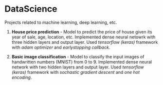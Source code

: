 # DataScience
Projects related to machine learning, deep learning, etc.

1. **House price prediction** - Model to predict the price of house given its year of sale, age, location, etc. Implemented dense neural netowrk with three hidden layers and output layer. Used *tensorflow (keras)* framework with *adam optimizer* and *earlystopping callback*.

1. **Basic image classification** - Model to classify the input images of handwritten numbers (MNIST) from 0 to 9. Implemented dense neural network with two hidden layers and output layer. Used *tensorflow (keras)* framework with *sochastic gradient descent* and *one hot encoding*.
